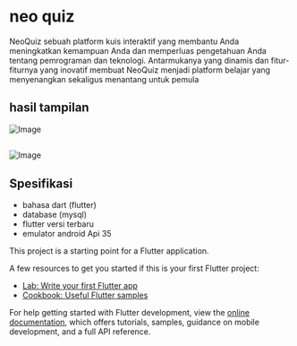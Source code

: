 # neo quiz

NeoQuiz sebuah platform kuis interaktif yang membantu Anda meningkatkan kemampuan Anda dan memperluas pengetahuan Anda tentang pemrograman dan teknologi. Antarmukanya yang dinamis dan fitur-fiturnya yang inovatif membuat NeoQuiz menjadi platform belajar yang menyenangkan sekaligus menantang untuk pemula

## hasil tampilan

![Image](https://github.com/user-attachments/assets/82b39d6d-4c92-40a6-acef-36462a94b019)

## 

![Image](https://github.com/user-attachments/assets/5f1dbfd1-da06-4451-bd9a-3667f12d22c3)


## Spesifikasi
- bahasa dart (flutter)
- database (mysql)
- flutter versi terbaru
- emulator android Api 35

This project is a starting point for a Flutter application.

A few resources to get you started if this is your first Flutter project:

- [Lab: Write your first Flutter app](https://docs.flutter.dev/get-started/codelab)
- [Cookbook: Useful Flutter samples](https://docs.flutter.dev/cookbook)

For help getting started with Flutter development, view the
[online documentation](https://docs.flutter.dev/), which offers tutorials,
samples, guidance on mobile development, and a full API reference.

